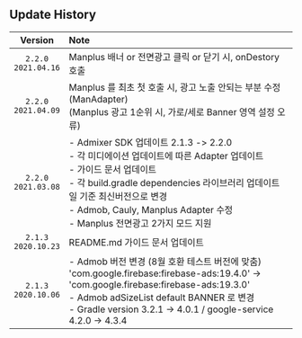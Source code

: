 ## Update History

| Version | Note 
|:---:|:---|
| `2.2.0` <br/> `2021.04.16` | Manplus 배너 or 전면광고 클릭 or 닫기 시, onDestory 호출 |
| `2.2.0` <br/> `2021.04.09` | Manplus 를 최초 첫 호출 시, 광고 노출 안되는 부분 수정 (ManAdapter)<br/> (Manplus 광고 1순위 시, 가로/세로 Banner 영역 설정 오류)|
| `2.2.0` <br/> `2021.03.08` | - Admixer SDK 업데이트 2.1.3 -> 2.2.0 <br/> - 각 미디에이션 업데이트에 따른 Adapter 업데이트 <br/> - 가이드 문서 업데이트 <br/> - 각 build.gradle dependencies 라이브러리 업데이트 일 기준 최신버전으로 변경 <br/> - Admob, Cauly, Manplus Adapter 수정<br/> - Manplus 전면광고 2가지 모드 지원|
| `2.1.3` <br/> `2020.10.23` | README.md 가이드 문서 업데이트 |
| `2.1.3` <br/> `2020.10.06` | - Admob 버전 변경 (8월 호환 테스트 버전에 맞춤)<br/> 'com.google.firebase:firebase-ads:19.4.0' -> 'com.google.firebase:firebase-ads:19.3.0'<br/> - Admob adSizeList default BANNER 로 변경<br/> - Gradle version 3.2.1 -> 4.0.1 / google-service 4.2.0 -> 4.3.4

